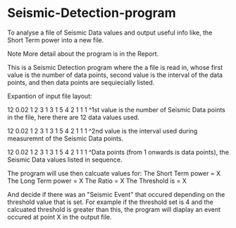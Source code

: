 # Seismic-Detection-program
To analyse a file of Seismic Data values and output useful info like, the Short Term power into a new file.

Note More detail about the program is in the Report. 

This is a Seismic Detection program where the a file is read in, whose first value is the number of data points, second value is the interval of the data points, and then data points are sequiecially listed.

Expantion of input file layout:

12 0.02 1 2 3 1 3 1 5 4 2 1 1 1
^1st value is the number of Seismic Data points in the file, here there are 12 data values used. 

12 0.02 1 2 3 1 3 1 5 4 2 1 1 1
   ^2nd value is the interval used during measuremnt of the Seismic Data points.  
   
12 0.02 1 2 3 1 3 1 5 4 2 1 1 1
        ^Data points (from 1 onwards is data points), the Seismic Data values listed in sequence. 
        
 
 The program will use then calcuate values for: 
    The Short Term power = X
    The Long Term power  = X
    The Ratio            = X
    The Threshold is      = X

And decide if there was an "Seismic Event" that occured depending on the threshold value that is set. For example if the threshold set is 4 and the calcuated threshold is greater than this, the program will diaplay an event occured at point X in the output file. 

